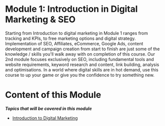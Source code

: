 # Module 1: Introduction in Digital Marketing & SEO

 Starting from Introduction to digital marketing in Module 1 ranges from tracking and KPIs, to free marketing options and digital strategy. Implementation of SEO, Affiliates, eCommerce, Google Ads, content development and campaign creation from start to finish are just some of the knowledge / skills you'll walk away with on completion of this course. Our 2nd module focuses exclusively on SEO, including fundamental tools and website requirements, keyword research and content, link building, analysis and optimisations. In a world where digital skills are in hot demand, use this course to up your game or give you the confidence to try something new.

# Content of this Module

***Topics that will be covered in this module***

- [Introduction to Digital Marketing](https://opennuni.github.io/dit/M1/L1/intro.html)

